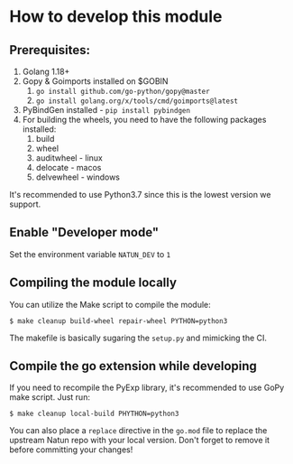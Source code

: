 # How to develop this module

## Prerequisites:

1. Golang 1.18+
2. Gopy & Goimports installed on $GOBIN
    1. `go install github.com/go-python/gopy@master`
    2. `go install golang.org/x/tools/cmd/goimports@latest`
3. PyBindGen installed - `pip install pybindgen`
4. For building the wheels, you need to have the following packages installed:
    1. build
    2. wheel
    3. auditwheel - linux
    4. delocate - macos
    5. delvewheel - windows

It's recommended to use Python3.7 since this is the lowest version we support.

## Enable "Developer mode"

Set the environment variable `NATUN_DEV` to `1`

## Compiling the module locally

You can utilize the Make script to compile the module:

```$ make cleanup build-wheel repair-wheel PYTHON=python3```

The makefile is basically sugaring the `setup.py` and mimicking the CI.

## Compile the go extension while developing

If you need to recompile the PyExp library, it's recommended to use GoPy make script. Just run:

```$ make cleanup local-build PHYTHON=python3```

You can also place a `replace` directive in the `go.mod` file to replace the upstream Natun repo
with your local version. Don't forget to remove it before committing your changes!